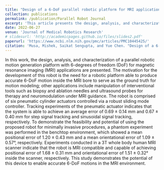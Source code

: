 ```yaml
---
title: "Design of a 6-DoF parallel robotic platform for MRI applications"
collection: publications
permalink: /publication/Parallel Robot Journal
excerpt: 'This article presents the design, analysis, and characterization of a 6-degree-of-freedom parallel robotic platform for magnetic resonance imaging (MRI) applications, demonstrating its potential to enable accurate motions in the MRI environment for tasks such as motion modeling and minimally invasive procedures.'
date: 2022-06-27
venue: 'Journal of Medical Robotics Research'
# slidesurl: 'http://academicpages.github.io/files/slides2.pdf'
paperurl: 'https://www.ncbi.nlm.nih.gov/pmc/articles/PMC10445425/'
citation: 'Musa, Mishek, Saikat Sengupta, and Yue Chen. "Design of a 6-DoF parallel robotic platform for MRI applications." Journal of Medical Robotics Research 7.02n03 (2022): 2241005.'
---
```


In this work, the design, analysis, and characterization of a parallel robotic motion generation platform with 6-degrees of freedom (DoF) for magnetic resonance imaging (MRI) applications are presented. The motivation for the development of this robot is the need for a robotic platform able to produce accurate 6-DoF motion inside the MRI bore to serve as the ground truth for motion modeling; other applications include manipulation of interventional tools such as biopsy and ablation needles and ultrasound probes for therapy and neuromodulation under MRI guidance. The robot is comprised of six pneumatic cylinder actuators controlled via a robust sliding mode controller. Tracking experiments of the pneumatic actuator indicates that the system is able to achieve an average error of 0.69 ± 0.14 mm and 0.67 ± 0.40 mm for step signal tracking and sinusoidal signal tracking, respectively. To demonstrate the feasibility and potential of using the proposed robot for minimally invasive procedures, a phantom experiment was performed in the benchtop environment, which showed a mean positional error of 1.20 ± 0.43 mm and a mean orientational error of 1.09 ± 0.57°, respectively. Experiments conducted in a 3T whole body human MRI scanner indicate that the robot is MRI compatible and capable of achieving positional error of 1.68 ± 0.31 mm and orientational error of 1.51 ± 0.32° inside the scanner, respectively. This study demonstrates the potential of this device to enable accurate 6-DoF motions in the MRI environment.